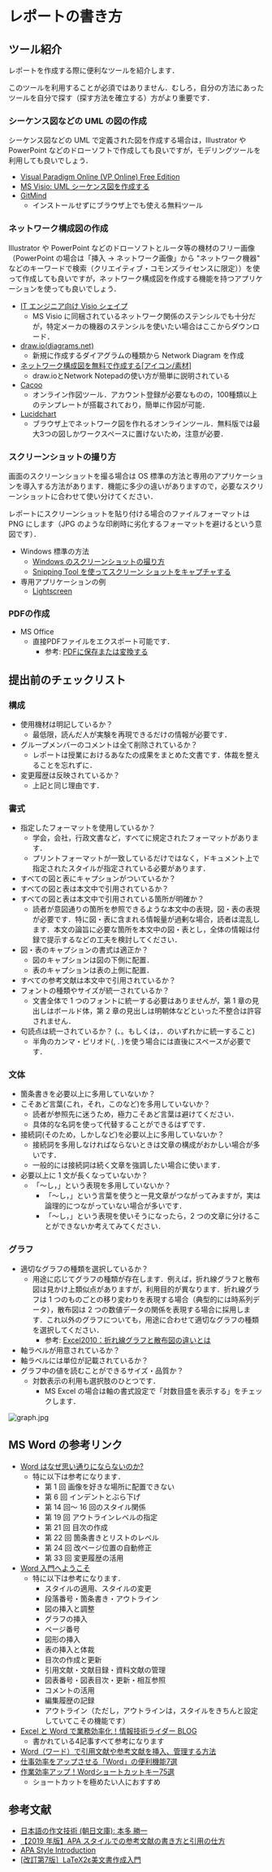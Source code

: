 # レポートの書き方

## ツール紹介

レポートを作成する際に便利なツールを紹介します．

このツールを利用することが必須ではありません．むしろ，自分の方法にあったツールを自分で探す（探す方法を確立する）方がより重要です．

### シーケンス図などの UML の図の作成

シーケンス図などの UML で定義された図を作成する場合は，Illustrator や PowerPoint などのドローソフトで作成しても良いですが，モデリングツールを利用しても良いでしょう．

- [Visual Paradigm Online (VP Online) Free Edition](https://online.visual-paradigm.com/ja/diagrams/solutions/free-sequence-diagram-tool/)
- [MS Visio: UML シーケンス図を作成する](https://support.office.com/ja-jp/article/UML-%E3%82%B7%E3%83%BC%E3%82%B1%E3%83%B3%E3%82%B9%E5%9B%B3%E3%82%92%E4%BD%9C%E6%88%90%E3%81%99%E3%82%8B-c61c371b-b150-4958-b128-902000133b26)
- [GitMind](https://gitmind.com/jp/)
  - インストールせずにブラウザ上でも使える無料ツール

### ネットワーク構成図の作成

Illustrator や PowerPoint などのドローソフトとルータ等の機材のフリー画像（PowerPoint の場合は「挿入 → ネットワーク画像」から "ネットワーク機器" などのキーワードで検索（クリエイティブ・コモンズライセンスに限定））を使って作成しても良いですが，ネットワーク構成図を作成する機能を持つアプリケーションを使っても良いでしょう．

- [IT エンジニア向け Visio シェイプ](http://www.microsoft.com/ja-jp/visio/free/ite.aspx)
  - MS Visio に同梱されているネットワーク関係のステンシルでも十分だが，特定メーカの機器のステンシルを使いたい場合はここからダウンロード．
- [draw.io(diagrams.net)](https://www.draw.io/)
  - 新規に作成するダイアグラムの種類から Network Diagram を作成
- [ネットワーク構成図を無料で作成する\[アイコン/素材\]](https://www.petitmonte.com/network/network_diagram.html)
  - draw.ioとNetwork Notepadの使い方が簡単に説明されている
- [Cacoo](https://cacoo.com/ja/)
  - オンライン作図ツール．アカウント登録が必要なものの，100種類以上のテンプレートが搭載されており，簡単に作図が可能．
- [Lucidchart](https://www.lucidchart.com/pages/ja/examples/network-diagram-software)
  - ブラウザ上でネットワーク図を作れるオンラインツール．無料版では最大3つの図しかワークスペースに置けないため，注意が必要．

### スクリーンショットの撮り方

画面のスクリーンショットを撮る場合は OS 標準の方法と専用のアプリケーションを導入する方法があります．機能に多少の違いがありますので，必要なスクリーンショットに合わせて使い分けてください．

レポートにスクリーンショットを貼り付ける場合のファイルフォーマットは PNG にします（JPG のような印刷時に劣化するフォーマットを避けるという意図です）．

- Windows 標準の方法
  - [Windows のスクリーンショットの撮り方](https://allabout.co.jp/gm/gc/20843/)
  - [Snipping Tool を使ってスクリーン ショットをキャプチャする](https://support.microsoft.com/ja-jp/help/13776/windows-use-snipping-tool-to-capture-screenshots)
- 専用アプリケーションの例
  - [Lightscreen](http://lightscreen.com.ar/)

### PDFの作成

-   MS Office
    -   直接PDFファイルをエクスポート可能です．
        -   参考: [PDFに保存または変換する](https://support.office.com/ja-jp/article/PDF-%E3%81%AB%E4%BF%9D%E5%AD%98%E3%81%BE%E3%81%9F%E3%81%AF%E5%A4%89%E6%8F%9B%E3%81%99%E3%82%8B-d85416c5-7d77-4fd6-a216-6f4bf7c7c110)

## 提出前のチェックリスト

### 構成

- 使用機材は明記しているか？
  - 最低限，読んだ人が実験を再現できるだけの情報が必要です．
- グループメンバーのコメントは全て削除されているか？
  - レポートは授業におけるあなたの成果をまとめた文書です．体裁を整えることを忘れずに．
- 変更履歴は反映されているか？
  - 上記と同じ理由です．

### 書式

- 指定したフォーマットを使用しているか？
  - 学会，会社，行政文書など，すべてに規定されたフォーマットがあります．
  - プリントフォーマットが一致しているだけではなく，ドキュメント上で指定されたスタイルが指定されている必要があります．
- すべての図と表にキャプションがついているか？
- すべての図と表は本文中で引用されているか？
- すべての図と表は本文中で引用されている箇所が明確か？
  - 読者が意図通りの箇所を参照できるような本文中の表現，図・表の表現が必要です．特に図・表に含まれる情報量が過剰な場合，読者は混乱します．本文の論旨に必要な箇所を本文中の図・表とし，全体の情報は付録で提示するなどの工夫を検討してください．
- 図・表のキャプションの書式は適正か？
  - 図のキャプションは図の下側に配置．
  - 表のキャプションは表の上側に配置．
- すべての参考文献は本文中で引用されているか？
- フォントの種類やサイズが統一されているか？
  - 文書全体で 1 つのフォントに統一する必要はありませんが，第 1 章の見出しはボールド体，第 2 章の見出しは明朝体などといった不整合は許容されません．
- 句読点は統一されているか？ (、。もしくは，．のいずれかに統一すること)
  - 半角のカンマ・ピリオド(, . )を使う場合には直後にスペースが必要です．

### 文体

- 箇条書きを必要以上に多用していないか？
- こそあど言葉(これ，それ，このなど)を多用していないか？
  - 読者が参照先に迷うため，極力こそあど言葉は避けてください．
  - 具体的な名詞を使って代替することができるはずです．
- 接続詞(そのため，しかしなど)を必要以上に多用していないか？
  - 接続詞を多用しなければならないときは文章の構成がおかしい場合が多いです．
  - 一般的には接続詞は続く文章を強調したい場合に使います．
- 必要以上に 1 文が長くなっていないか？
  - 「～し，」という表現を多用していないか？
    - 「～し，」という言葉を使うと一見文章がつながってみますが，実は論理的につながっていない場合が多いです．
    - 「～し，」という表現を使いそうになったら，2 つの文章に分けることができないか考えてみてください．

### グラフ

- 適切なグラフの種類を選択しているか？
  - 用途に応じてグラフの種類が存在します．例えば，折れ線グラフと散布図は見かけ上類似点がありますが，利用目的が異なります．折れ線グラフは 1 つのものごとの移り変わりを表現する場合（典型的には時系列データ），散布図は 2 つの数値データの関係を表現する場合に採用します．これ以外のグラフについても，用途に合わせて適切なグラフの種類を選択してください．
    - 参考: [Excel2010：折れ線グラフと散布図の違いとは](http://office-qa.com/Excel/ex194.htm)
- 軸ラベルが用意されているか？
- 軸ラベルには単位が記載されているか？
- グラフ中の値を読むことができるサイズ・品質か？
  - 対数表示の利用も選択肢のひとつです．
    - MS Excel の場合は軸の書式設定で「対数目盛を表示する」をチェックします．

![graph.jpg](../../images/report/how_to_write_reports/graph.jpeg)

## MS Word の参考リンク

- [Word はなぜ思い通りにならないのか?](https://news.mynavi.jp/series/word)
  - 特に以下は参考になります．
    - 第 1 回 画像を好きな場所に配置できない
    - 第 6 回 インデントとぶら下げ
    - 第 14 回～ 16 回のスタイル関係
    - 第 19 回 アウトラインレベルの指定
    - 第 21 回 目次の作成
    - 第 22 回 箇条書きとリストのレベル
    - 第 24 回 改ページ位置の自動修正
    - 第 33 回 変更履歴の活用
- [Word 入門へようこそ](http://word.eins-z.jp/)
  - 特に以下は参考になります．
    - スタイルの適用、スタイルの変更
    - 段落番号・箇条書き・アウトライン
    - 図の挿入と調整
    - グラフの挿入
    - ページ番号
    - 図形の挿入
    - 表の挿入と体裁
    - 目次の作成と更新
    - 引用文献・文献目録・資料文献の管理
    - 図表番号・図表目次・更新・相互参照
    - コメントの活用
    - 編集履歴の記録
    - アウトライン（ただし，アウトラインは，スタイルをきちんと設定していてこその機能です）
- [Excel と Word で業務効率化！情報技術ライダー BLOG](http://siland.jp/note/category/word-basis/)
    - 書かれている4記事すべて参考になります
- [Word（ワード）で引用文献や参考文献を挿入、管理する方法](https://prau-pc.jp/word/insert-citation/)
- [仕事効率をアップさせる「Word」の便利機能7選](https://www.bcnretail.com/market/detail/20220113_262040.html)
- [作業効率アップ！Wordショートカットキー75選](https://business-textbooks.com/word75shortcutkey/)
    - ショートカットを極めたい人におすすめ

## 参考文献

- [日本語の作文技術 (朝日文庫): 本多 勝一](https://www.amazon.co.jp/dp/4022608080/)
- [【2019 年版】APA スタイルでの参考文献の書き方と引用の仕方](https://studyusa-log.com/apa-style-citation)
- [APA Style Introduction](https://owl.purdue.edu/owl/research_and_citation/apa6_style/apa_style_introduction.html)
- [\[改訂第7版］LaTeX2ε美文書作成入門](http://gihyo.jp/book/2017/978-4-7741-8705-1)